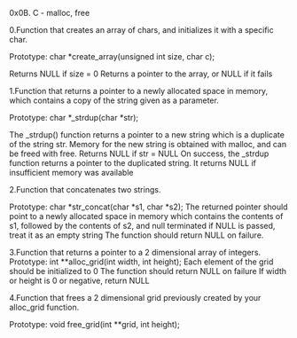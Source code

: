 0x0B. C - malloc, free

0.Function that creates an array of chars, and initializes it with a specific char.

Prototype: char *create_array(unsigned int size, char c);

Returns NULL if size = 0
Returns a pointer to the array, or NULL if it fails

1.Function that returns a pointer to a newly allocated space in memory, which contains a copy of the string given as a parameter.

Prototype: char *_strdup(char *str);

The _strdup() function returns a pointer to a new string which is a duplicate of the string str. Memory for the new string is obtained with malloc, and can be freed with free.
Returns NULL if str = NULL
On success, the _strdup function returns a pointer to the duplicated string. It returns NULL if insufficient memory was available

2.Function that concatenates two strings.

Prototype: char *str_concat(char *s1, char *s2);
The returned pointer should point to a newly allocated space in memory which contains the contents of s1, followed by the contents of s2, and null terminated
if NULL is passed, treat it as an empty string
The function should return NULL on failure.

3.Function that returns a pointer to a 2 dimensional array of integers.
Prototype: int **alloc_grid(int width, int height);
Each element of the grid should be initialized to 0
The function should return NULL on failure
If width or height is 0 or negative, return NULL

4.Function that frees a 2 dimensional grid previously created by your alloc_grid function.

Prototype: void free_grid(int **grid, int height);


